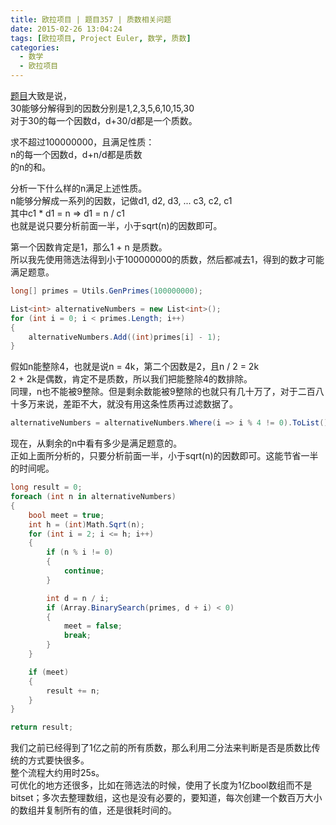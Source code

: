 ```yaml
---
title: 欧拉项目 | 题目357 | 质数相关问题
date: 2015-02-26 13:04:24
tags: [欧拉项目, Project Euler, 数学, 质数]
categories:
  - 数学
  - 欧拉项目
---
```

[题目](https://projecteuler.net/problem=357 "Problem 357 - Project Euler")大致是说，  
30能够分解得到的因数分别是1,2,3,5,6,10,15,30  
对于30的每一个因数d，d+30/d都是一个质数。

求不超过100000000，且满足性质：  
n的每一个因数d，d+n/d都是质数  
的n的和。

分析一下什么样的n满足上述性质。  
n能够分解成一系列的因数，记做d1, d2, d3, ... c3, c2, c1  
其中c1 \* d1 = n => d1 = n / c1  
也就是说只要分析前面一半，小于sqrt(n)的因数即可。

第一个因数肯定是1，那么1 + n 是质数。  
所以我先使用筛选法得到小于100000000的质数，然后都减去1，得到的数才可能满足题意。

``` csharp
long[] primes = Utils.GenPrimes(100000000);

List<int> alternativeNumbers = new List<int>();
for (int i = 0; i < primes.Length; i++)
{
	alternativeNumbers.Add((int)primes[i] - 1);
}
```
假如n能整除4，也就是说n = 4k，第二个因数是2，且n / 2 = 2k  
2 + 2k是偶数，肯定不是质数，所以我们把能整除4的数排除。  
同理，n也不能被9整除。但是剩余数能被9整除的也就只有几十万了，对于二百八十多万来说，差距不大，就没有用这条性质再过滤数据了。

``` csharp
alternativeNumbers = alternativeNumbers.Where(i => i % 4 != 0).ToList();
```
现在，从剩余的n中看有多少是满足题意的。  
正如上面所分析的，只要分析前面一半，小于sqrt(n)的因数即可。这能节省一半的时间呢。

``` csharp
long result = 0;
foreach (int n in alternativeNumbers)
{
	bool meet = true;
	int h = (int)Math.Sqrt(n);
	for (int i = 2; i <= h; i++)
	{
		if (n % i != 0)
		{
			continue;
		}

		int d = n / i;
		if (Array.BinarySearch(primes, d + i) < 0)
		{
			meet = false;
			break;
		}
	}

	if (meet)
	{
		result += n;
	}
}

return result;
```
我们之前已经得到了1亿之前的所有质数，那么利用二分法来判断是否是质数比传统的方式要快很多。  
整个流程大约用时25s。  
可优化的地方还很多，比如在筛选法的时候，使用了长度为1亿bool数组而不是bitset；多次去整理数组，这也是没有必要的，要知道，每次创建一个数百万大小的数组并复制所有的值，还是很耗时间的。